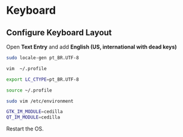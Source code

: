 # Keyboard

## Configure Keyboard Layout

Open **Text Entry** and add **English (US, international with dead keys)**

```sh
sudo locale-gen pt_BR.UTF-8

vim  ~/.profile

export LC_CTYPE=pt_BR.UTF-8

source ~/.profile
```

```sh
sudo vim /etc/environment

GTK_IM_MODULE=cedilla
QT_IM_MODULE=cedilla
```

Restart the OS.
